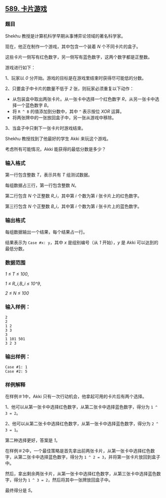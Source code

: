 ## [589. 卡片游戏](https://www.acwing.com/problem/content/591/)

### 题目

Shekhu 教授是计算机科学早期从事博弈论领域的著名科学家。

现在，他正在制作一个游戏，其中包含一个装着 *N* 个不同卡片的盒子。

这些卡片一侧写有红色数字，另一侧写有蓝色数字，这两个数字都是正整数。

游戏进行如下：

1、玩家以 *0* 分开始。游戏的目标是在游戏里结束时获得尽可能低的分数。

2、只要盒子中卡片的数量不低于 *2* 张，则玩家必须重复以下动作：

- 从包装盒中取出两张卡片。从一张卡中选择一个红色数字 *R*，从另一张卡中选择一个蓝色数字 *B*。
- 将 `R ^ B` 的值添加到分数中，其中 `^` 表示按位 *XOR* 运算。
- 将两张牌中的一张放回盒子中，另一张从游戏中移除。

3、当盒子中只剩下一张卡片时游戏结束。

Shekhu 教授找到了他最好的学生 Akki 来玩这个游戏。

考虑所有可能情况，Akki 能获得的最低分数是多少？

### 输入格式

第一行包含整数 *T*，表示共有 *T* 组测试数据。

每组数据占三行，第一行包含整数 *N*。

第二行包含 *N* 个正整数 *R_i*，其中第 *i* 个数为第 *i* 张卡片上的红色数字。

第三行包含 *N* 个正整数 *B_i*，其中第 *i* 个数为第 *i* 张卡片上的蓝色数字。

### 输出格式

每组数据输出一个结果，每个结果占一行。

结果表示为 `Case #x: y`，其中 *x* 是组别编号（从 *1* 开始），*y* 是 Akki 可以达到的最低分数。

### 数据范围

*1 ≤ T ≤ 100*,

*1 ≤ R_i,B_i ≤ 10^9*,

*2 ≤ N ≤ 100*

### 输入样例：

```
2
2
1 2
3 3
3
1 101 501
3 2 3
```

### 输出样例：

```
Case #1: 1
Case #2: 5
```

### 样例解释

在样例＃1中，Akki 只有一次行动机会，他拿起可用的卡片后有两个选择。

1、他可以从第一张卡中选择红色数字，从第二张卡中选择蓝色数字，得分为 `1 ^ 3 = 2`。

2、他可以从第二张卡中选择红色数字，从第一张卡中选择蓝色数字，得分为 `2 ^ 3 = 1`。

第二种选择更好，答案是 *1*。

在样例＃2中，一个最佳策略是首先拿出前两张卡片，从第一张卡中选择红色数字，从第二张卡中选择蓝色数字，得分为 `1 ^ 2 = 3`，并将第一张卡片放回到盒子中。

然后，拿出剩余两张卡片，从第一张卡中选择红色数字，从第三张卡中选择蓝色数字，得分为 `1 ^ 3 = 2`，然后将其中一张牌放回盒子中。

最终得分是 *5*。
